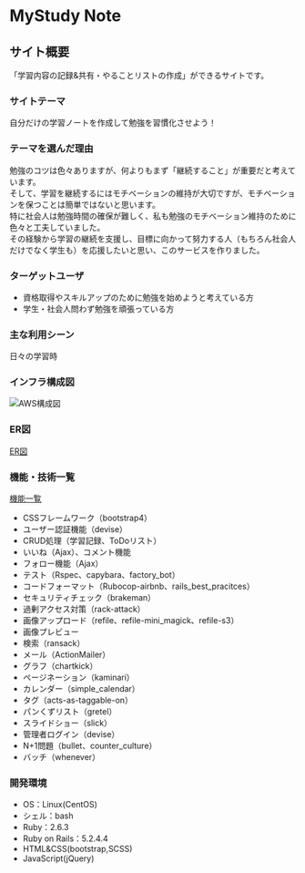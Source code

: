 # MyStudy Note

## サイト概要

「学習内容の記録&共有・やることリストの作成」ができるサイトです。

### サイトテーマ

自分だけの学習ノートを作成して勉強を習慣化させよう！

### テーマを選んだ理由

勉強のコツは色々ありますが、何よりもまず「継続すること」が重要だと考えています。<br>
そして、学習を継続するにはモチベーションの維持が大切ですが、モチベーションを保つことは簡単ではないと思います。<br>
特に社会人は勉強時間の確保が難しく、私も勉強のモチベーション維持のために色々と工夫していました。<br>
その経験から学習の継続を支援し、目標に向かって努力する人（もちろん社会人だけでなく学生も）を応援したいと思い、このサービスを作りました。

### ターゲットユーザ

- 資格取得やスキルアップのために勉強を始めようと考えている方
- 学生・社会人問わず勉強を頑張っている方

### 主な利用シーン

日々の学習時

### インフラ構成図

![AWS構成図](https://user-images.githubusercontent.com/72193151/108654789-bfa12b00-750c-11eb-9692-db1157505d93.png)

### ER図

[ER図](https://drive.google.com/file/d/1SM3UTrxBLw9H04xEEPTkETF_sXcT-DZi/view?usp=sharing)

### 機能・技術一覧

[機能一覧](https://docs.google.com/spreadsheets/d/1uf71gUTZzam3aA9dKymw8a_ryugLgIWPh6h5TMhJITw/edit?usp=sharing)
- CSSフレームワーク（bootstrap4）
- ユーザー認証機能（devise）
- CRUD処理（学習記録、ToDoリスト）
- いいね（Ajax）、コメント機能
- フォロー機能（Ajax）
- テスト（Rspec、capybara、factory_bot）
- コードフォーマット（Rubocop-airbnb、rails_best_pracitces）
- セキュリティチェック（brakeman）
- 過剰アクセス対策（rack-attack）
- 画像アップロード（refile、refile-mini_magick、refile-s3）
- 画像プレビュー
- 検索（ransack）
- メール（ActionMailer）
- グラフ（chartkick）
- ページネーション（kaminari）
- カレンダー（simple_calendar）
- タグ（acts-as-taggable-on）
- パンくずリスト（gretel）
- スライドショー（slick）
- 管理者ログイン（devise）
- N+1問題（bullet、counter_culture）
- バッチ（whenever）

### 開発環境

- OS：Linux(CentOS)
- シェル：bash
- Ruby：2.6.3
- Ruby on Rails：5.2.4.4
- HTML&CSS(bootstrap,SCSS)
- JavaScript(jQuery)

